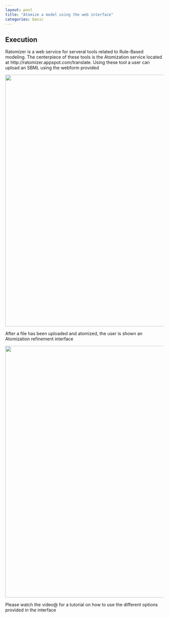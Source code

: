 ```yaml
---
layout: post
title: "Atomize a model using the web interface"
categories: basic
---
```

<h2>
<a id="execution" class="anchor" href="#execution" aria-hidden="true"><span aria-hidden="true" class="octicon octicon-link"></span></a>Execution</h2>
<p>
Ratomizer is a web service for serveral tools related to Rule-Based modeling. The centerpiece of these tools is the Atomization service located at http://ratomizer.appspot.com/translate. Using these tool a user can upload an SBML using the webform provided
</p>
<img src="/atomizer/img/ratoupload.png" width="800"/><br/>

<p>After a file has been uploaded and atomized, the user is shown an Atomization refinement interface</p>
<img src="/atomizer/img/nonchangrato.png" width="800"/><br/>

Please watch the video@ for a tutorial on how to use the different options provided in the interface
